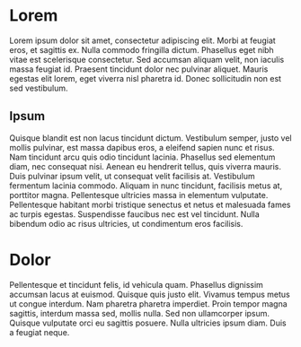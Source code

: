 # Lorem
Lorem ipsum dolor sit amet, consectetur adipiscing elit. Morbi at feugiat eros, et sagittis ex. Nulla commodo fringilla dictum. Phasellus eget nibh vitae est scelerisque consectetur. Sed accumsan aliquam velit, non iaculis massa feugiat id. Praesent tincidunt dolor nec pulvinar aliquet. Mauris egestas elit lorem, eget viverra nisl pharetra id. Donec sollicitudin non est sed vestibulum.

## Ipsum
Quisque blandit est non lacus tincidunt dictum. Vestibulum semper, justo vel mollis pulvinar, est massa dapibus eros, a eleifend sapien nunc et risus. Nam tincidunt arcu quis odio tincidunt lacinia. Phasellus sed elementum diam, nec consequat nisi. Aenean eu hendrerit tellus, quis viverra mauris. Duis pulvinar ipsum velit, ut consequat velit facilisis at. Vestibulum fermentum lacinia commodo. Aliquam in nunc tincidunt, facilisis metus at, porttitor magna. Pellentesque ultricies massa in elementum vulputate. Pellentesque habitant morbi tristique senectus et netus et malesuada fames ac turpis egestas. Suspendisse faucibus nec est vel tincidunt. Nulla bibendum odio ac risus ultricies, ut condimentum eros facilisis.

# Dolor
Pellentesque et tincidunt felis, id vehicula quam. Phasellus dignissim accumsan lacus at euismod. Quisque quis justo elit. Vivamus tempus metus ut congue interdum. Nam pharetra pharetra imperdiet. Proin tempor magna sagittis, interdum massa sed, mollis nulla. Sed non ullamcorper ipsum. Quisque vulputate orci eu sagittis posuere. Nulla ultricies ipsum diam. Duis a feugiat neque.
